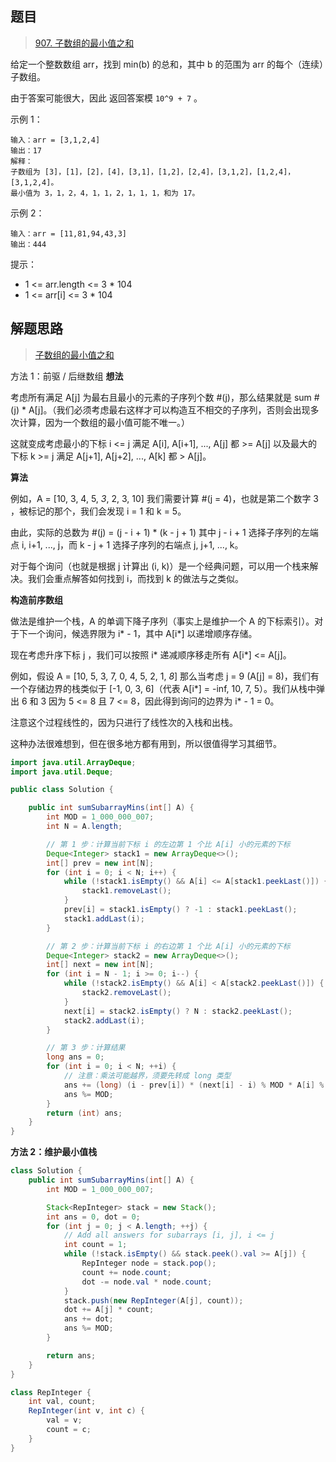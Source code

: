 ## 题目

> [907. 子数组的最小值之和](https://leetcode-cn.com/problems/sum-of-subarray-minimums/)

给定一个整数数组 arr，找到 min(b) 的总和，其中 b 的范围为 arr 的每个（连续）子数组。

由于答案可能很大，因此 返回答案模 `10^9 + 7` 。

示例 1：

```
输入：arr = [3,1,2,4]
输出：17
解释：
子数组为 [3]，[1]，[2]，[4]，[3,1]，[1,2]，[2,4]，[3,1,2]，[1,2,4]，[3,1,2,4]。 
最小值为 3，1，2，4，1，1，2，1，1，1，和为 17。
```

示例 2：

```
输入：arr = [11,81,94,43,3]
输出：444
```


提示：

* 1 <= arr.length <= 3 * 104
* 1 <= arr[i] <= 3 * 104


## 解题思路

>  [子数组的最小值之和](https://leetcode-cn.com/problems/sum-of-subarray-minimums/solution/zi-shu-zu-de-zui-xiao-zhi-zhi-he-by-leetcode/)

方法 1：前驱 / 后继数组
**想法**

考虑所有满足 A[j] 为最右且最小的元素的子序列个数 #(j)，那么结果就是 sum #(j) * A[j]。（我们必须考虑最右这样才可以构造互不相交的子序列，否则会出现多次计算，因为一个数组的最小值可能不唯一。）

这就变成考虑最小的下标 i <= j 满足 A[i], A[i+1], ..., A[j] 都 >= A[j] 以及最大的下标 k >= j 满足 A[j+1], A[j+2], ..., A[k] 都 > A[j]。

**算法**

例如，A = [10, 3, 4, 5, _3_, 2, 3, 10] 我们需要计算 #(j = 4)，也就是第二个数字 3 ，被标记的那个，我们会发现 i = 1 和 k = 5。

由此，实际的总数为 #(j) = (j - i + 1) * (k - j + 1) 其中 j - i + 1 选择子序列的左端点 i, i+1, ..., j，而 k - j + 1 选择子序列的右端点 j, j+1, ..., k。

对于每个询问（也就是根据 j 计算出 (i, k)）是一个经典问题，可以用一个栈来解决。我们会重点解答如何找到 i，而找到 k 的做法与之类似。

**构造前序数组**

做法是维护一个栈，A 的单调下降子序列（事实上是维护一个 A 的下标索引）。对于下一个询问，候选界限为 i* - 1，其中 A[i*] 以递增顺序存储。

现在考虑升序下标 j ，我们可以按照 i* 递减顺序移走所有 A[i*] <= A[j]。

例如，假设 A = [10, 5, 3, 7, 0, 4, 5, 2, 1, _8_] 那么当考虑 j = 9 (A[j] = 8)，我们有一个存储边界的栈类似于 [-1, 0, 3, 6]（代表 A[i*] = -inf, 10, 7, 5）。我们从栈中弹出 6 和 3 因为 5 <= 8 且 7 <= 8，因此得到询问的边界为 i* - 1 = 0。

注意这个过程线性的，因为只进行了线性次的入栈和出栈。

这种办法很难想到，但在很多地方都有用到，所以很值得学习其细节。

```java
import java.util.ArrayDeque;
import java.util.Deque;

public class Solution {

    public int sumSubarrayMins(int[] A) {
        int MOD = 1_000_000_007;
        int N = A.length;

        // 第 1 步：计算当前下标 i 的左边第 1 个比 A[i] 小的元素的下标
        Deque<Integer> stack1 = new ArrayDeque<>();
        int[] prev = new int[N];
        for (int i = 0; i < N; i++) {
            while (!stack1.isEmpty() && A[i] <= A[stack1.peekLast()]) {
                stack1.removeLast();
            }
            prev[i] = stack1.isEmpty() ? -1 : stack1.peekLast();
            stack1.addLast(i);
        }

        // 第 2 步：计算当前下标 i 的右边第 1 个比 A[i] 小的元素的下标
        Deque<Integer> stack2 = new ArrayDeque<>();
        int[] next = new int[N];
        for (int i = N - 1; i >= 0; i--) {
            while (!stack2.isEmpty() && A[i] < A[stack2.peekLast()]) {
                stack2.removeLast();
            }
            next[i] = stack2.isEmpty() ? N : stack2.peekLast();
            stack2.addLast(i);
        }

        // 第 3 步：计算结果
        long ans = 0;
        for (int i = 0; i < N; ++i) {
            // 注意：乘法可能越界，须要先转成 long 类型
            ans += (long) (i - prev[i]) * (next[i] - i) % MOD * A[i] % MOD;
            ans %= MOD;
        }
        return (int) ans;
    }
}
```

**方法 2：维护最小值栈**

```java
class Solution {
    public int sumSubarrayMins(int[] A) {
        int MOD = 1_000_000_007;

        Stack<RepInteger> stack = new Stack();
        int ans = 0, dot = 0;
        for (int j = 0; j < A.length; ++j) {
            // Add all answers for subarrays [i, j], i <= j
            int count = 1;
            while (!stack.isEmpty() && stack.peek().val >= A[j]) {
                RepInteger node = stack.pop();
                count += node.count;
                dot -= node.val * node.count;
            }
            stack.push(new RepInteger(A[j], count));
            dot += A[j] * count;
            ans += dot;
            ans %= MOD;
        }

        return ans;
    }
}

class RepInteger {
    int val, count;
    RepInteger(int v, int c) {
        val = v;
        count = c;
    }
}
```

